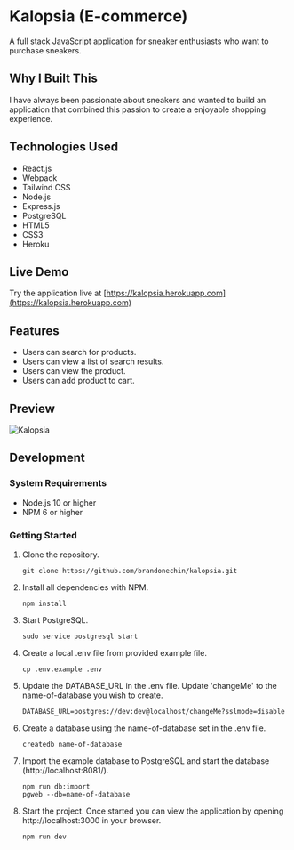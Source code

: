 # Kalopsia (E-commerce)

A full stack JavaScript application for sneaker enthusiasts who want to purchase sneakers.

## Why I Built This

I have always been passionate about sneakers and wanted to build an application that combined this passion to create a enjoyable shopping experience.

## Technologies Used

- React.js
- Webpack
- Tailwind CSS
- Node.js
- Express.js
- PostgreSQL
- HTML5
- CSS3
- Heroku

## Live Demo

Try the application live at [https://kalopsia.herokuapp.com](https://kalopsia.herokuapp.com)

## Features

- Users can search for products.
- Users can view a list of search results.
- Users can view the product.
- Users can add product to cart.

## Preview

![Kalopsia](/images/preview.gif)

## Development

### System Requirements

- Node.js 10 or higher
- NPM 6 or higher

### Getting Started

1. Clone the repository.
    ```shell
    git clone https://github.com/brandonechin/kalopsia.git
    ```
1. Install all dependencies with NPM.
    ```shell
    npm install
    ```
1. Start PostgreSQL.
    ```shell
    sudo service postgresql start
    ```
1. Create a local .env file from provided example file.
    ```shell
    cp .env.example .env
    ```
1. Update the DATABASE_URL in the .env file. Update 'changeMe' to the name-of-database you wish to create.
    ```shell
    DATABASE_URL=postgres://dev:dev@localhost/changeMe?sslmode=disable
    ```
1. Create a database using the name-of-database set in the .env file.
    ```shell
    createdb name-of-database
    ```
1. Import the example database to PostgreSQL and start the database (http://localhost:8081/).
    ```shell
    npm run db:import
    pgweb --db=name-of-database
    ```
1. Start the project. Once started you can view the application by opening http://localhost:3000 in your browser.
    ```shell
    npm run dev
    ```
